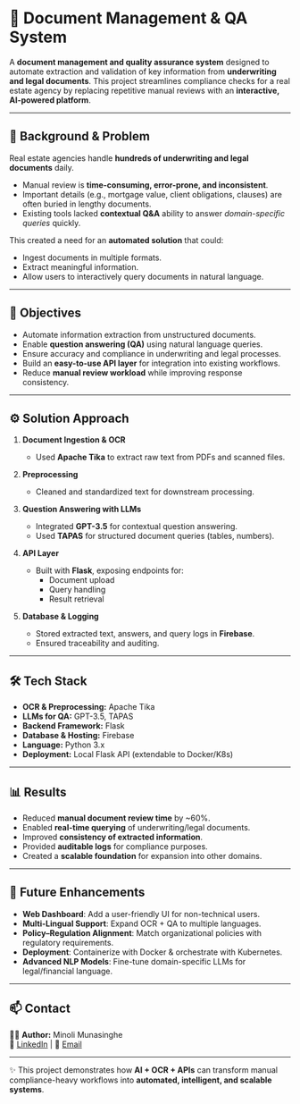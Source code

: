 # 📂 Document Management & QA System  

A **document management and quality assurance system** designed to automate extraction and validation of key information from **underwriting and legal documents**. This project streamlines compliance checks for a real estate agency by replacing repetitive manual reviews with an **interactive, AI-powered platform**.  

---

## 📌 Background & Problem  
Real estate agencies handle **hundreds of underwriting and legal documents** daily.  
- Manual review is **time-consuming, error-prone, and inconsistent**.  
- Important details (e.g., mortgage value, client obligations, clauses) are often buried in lengthy documents.  
- Existing tools lacked **contextual Q&A** ability to answer *domain-specific queries* quickly.  

This created a need for an **automated solution** that could:  
- Ingest documents in multiple formats.  
- Extract meaningful information.  
- Allow users to interactively query documents in natural language.  

---

## 🎯 Objectives  
- Automate information extraction from unstructured documents.  
- Enable **question answering (QA)** using natural language queries.  
- Ensure accuracy and compliance in underwriting and legal processes.  
- Build an **easy-to-use API layer** for integration into existing workflows.  
- Reduce **manual review workload** while improving response consistency.  

---

## ⚙️ Solution Approach  
1. **Document Ingestion & OCR**  
   - Used **Apache Tika** to extract raw text from PDFs and scanned files.  

2. **Preprocessing**  
   - Cleaned and standardized text for downstream processing.  

3. **Question Answering with LLMs**  
   - Integrated **GPT-3.5** for contextual question answering.  
   - Used **TAPAS** for structured document queries (tables, numbers).  

4. **API Layer**  
   - Built with **Flask**, exposing endpoints for:  
     - Document upload  
     - Query handling  
     - Result retrieval  

5. **Database & Logging**  
   - Stored extracted text, answers, and query logs in **Firebase**.  
   - Ensured traceability and auditing.  

---

## 🛠️ Tech Stack  
- **OCR & Preprocessing:** Apache Tika  
- **LLMs for QA:** GPT-3.5, TAPAS  
- **Backend Framework:** Flask  
- **Database & Hosting:** Firebase  
- **Language:** Python 3.x  
- **Deployment:** Local Flask API (extendable to Docker/K8s)  

---

## 📊 Results  
- Reduced **manual document review time** by ~60%.  
- Enabled **real-time querying** of underwriting/legal documents.  
- Improved **consistency of extracted information**.  
- Provided **auditable logs** for compliance purposes.  
- Created a **scalable foundation** for expansion into other domains.  

---

## 🚀 Future Enhancements  
- **Web Dashboard**: Add a user-friendly UI for non-technical users.  
- **Multi-Lingual Support**: Expand OCR + QA to multiple languages.  
- **Policy–Regulation Alignment**: Match organizational policies with regulatory requirements.  
- **Deployment**: Containerize with Docker & orchestrate with Kubernetes.  
- **Advanced NLP Models**: Fine-tune domain-specific LLMs for legal/financial language.  

---

## 📫 Contact  
👩‍💻 **Author:** Minoli Munasinghe  
🔗 [LinkedIn](https://www.linkedin.com/in/minolimunasinghe) | 📧 [Email](mailto:minolimunasinghe@outlook.com)  

---

✨ This project demonstrates how **AI + OCR + APIs** can transform manual compliance-heavy workflows into **automated, intelligent, and scalable systems**.  
